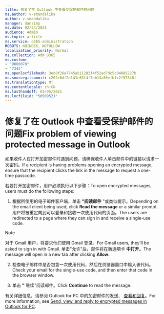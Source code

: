 ```yaml
---
title: 修复了在 Outlook 中查看受保护邮件的问题
ms.author: v-smandalika
author: v-smandalika
manager: dansimp
ms.date: 02/24/2021
audience: Admin
ms.topic: article
ms.service: o365-administration
ROBOTS: NOINDEX, NOFOLLOW
localization_priority: Normal
ms.collection: Adm_O365
ms.custom:
- "9000078"
- "7342"
ms.openlocfilehash: 3ed8f26a7745ab11282f4f52ad7dc5c84885227b
ms.sourcegitcommit: c202c0df2d141e63f4f7eb13a56efbfc2f57348f
ms.translationtype: MT
ms.contentlocale: zh-CN
ms.lasthandoff: 03/05/2021
ms.locfileid: "50509521"
---
```

# <a name="fix-problem-of-viewing-protected-message-in-outlook"></a><span data-ttu-id="3c725-102">修复了在 Outlook 中查看受保护邮件的问题</span><span class="sxs-lookup"><span data-stu-id="3c725-102">Fix problem of viewing protected message in Outlook</span></span>

<span data-ttu-id="3c725-103">如果收件人在打开加密邮件时遇到问题，请确保收件人单击邮件中的链接以请求一次密码。</span><span class="sxs-lookup"><span data-stu-id="3c725-103">If a recipient is having problems opening an encrypted message, ensure that the recipient clicks the link in the message to request a one-time passcode.</span></span>

<span data-ttu-id="3c725-104">若要打开加密邮件，用户必须执行以下步骤：</span><span class="sxs-lookup"><span data-stu-id="3c725-104">To open encrypted messages, users must do the following steps:</span></span>

1. <span data-ttu-id="3c725-105">根据所使用的电子邮件客户端，单击 **"阅读邮件** "或类似提示。</span><span class="sxs-lookup"><span data-stu-id="3c725-105">Depending on the email client being used, click **Read the message** or a similar prompt.</span></span> <span data-ttu-id="3c725-106">用户将被重定向到可以登录和接收一次使用代码的页面。</span><span class="sxs-lookup"><span data-stu-id="3c725-106">The users are redirected to a page where they can sign in and receive a single-use code.</span></span>

> [!NOTE]
> <span data-ttu-id="3c725-107">对于 Gmail 用户，将要求他们使用 Gmail 登录。</span><span class="sxs-lookup"><span data-stu-id="3c725-107">For Gmail users, they'll be asked to sign in with Gmail.</span></span> <span data-ttu-id="3c725-108">单击"允许"后，邮件将在新选项卡 **中打开**。</span><span class="sxs-lookup"><span data-stu-id="3c725-108">The message will open in a new tab after clicking **Allow**.</span></span>

2. <span data-ttu-id="3c725-109">检查电子邮件中是否包含一次使用代码，然后在浏览器窗口中输入该代码。</span><span class="sxs-lookup"><span data-stu-id="3c725-109">Check your email for the single-use code, and then enter that code in the browser window.</span></span>

3. <span data-ttu-id="3c725-110">单击 **"** 继续"阅读邮件。</span><span class="sxs-lookup"><span data-stu-id="3c725-110">Click **Continue** to read the message.</span></span>

<span data-ttu-id="3c725-111">有关详细信息，请参阅 Outlook for PC 中的加密邮件的发送、 [查看和回复](https://support.microsoft.com/topic/send-view-and-reply-to-encrypted-messages-in-outlook-for-pc-eaa43495-9bbb-4fca-922a-df90dee51980)。</span><span class="sxs-lookup"><span data-stu-id="3c725-111">For more information, see [Send, view, and reply to encrypted messages in Outlook for PC](https://support.microsoft.com/topic/send-view-and-reply-to-encrypted-messages-in-outlook-for-pc-eaa43495-9bbb-4fca-922a-df90dee51980).</span></span>


